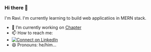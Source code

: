 ### Hi there 👋

I'm Ravi. I'm currently learning to build web applicatiios in MERN stack.

- 🔭 I’m currently working on [Chapter](https://github.com/freeCodeCamp/chapter)
- 📫 How to reach me:
-   [![Connect on LinkedIn](https://img.shields.io/badge/--linkedin?label=LinkedIn&logo=LinkedIn&style=social)](https://www.linkedin.com/in/ravi-chandra-3345144b)
- 😄 Pronouns: he/him...
